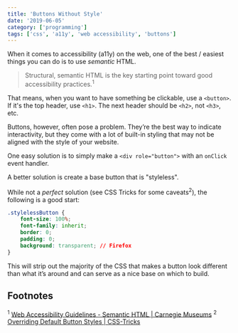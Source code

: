 ```yaml
---
title: 'Buttons Without Style'
date: '2019-06-05'
category: ['programming']
tags: ['css', 'a11y', 'web accessibility', 'buttons']
---
```


When it comes to accessibility (a11y) on the web, one of the best / easiest things you can do is to use _semantic_ HTML.

> Structural, semantic HTML is the key starting point toward good accessibility practices.<sup>1</sup>

That means, when you want to have something be clickable, use a `<button>`. If it's the top header, use `<h1>`. The next header should be `<h2>`, not `<h3>`, etc.

Buttons, however, often pose a problem. They’re the best way to indicate interactivity, but they come with a lot of built-in styling that may not be aligned with the style of your website.

One easy solution is to simply make a `<div role="button">` with an `onClick` event handler.

A better solution is create a base button that is "styleless".

While not a _perfect_ solution (see CSS Tricks for some caveats<sup>2</sup>), the following is a good start:

```css
.stylelessButton {
    font-size: 100%;
    font-family: inherit;
    border: 0;
    padding: 0;
    background: transparent; // Firefox
}
```

This will strip out the majority of the CSS that makes a button look different than what it’s around and can serve as a nice base on which to build.

## Footnotes

<sup>1</sup> [Web Accessibility Guidelines - Semantic HTML | Carnegie Museums](http://web-accessibility.carnegiemuseums.org/foundations/semantic/)
<sup>2</sup> [Overriding Default Button Styles | CSS-Tricks](https://css-tricks.com/overriding-default-button-styles/)
